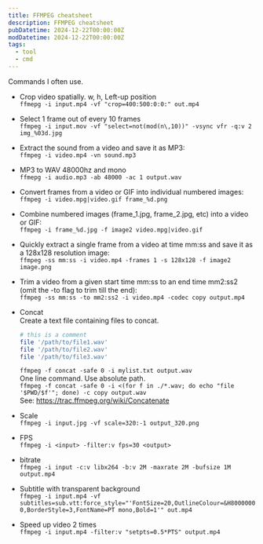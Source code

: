 ```yaml
---
title: FFMPEG cheatsheet
description: FFMPEG cheatsheet
pubDatetime: 2024-12-22T00:00:00Z
modDatetime: 2024-12-22T00:00:00Z
tags:
  - tool
  - cmd
---
```


Commands I often use.

- Crop video spatially. w, h, Left-up position\
    `ffmepg -i input.mp4 -vf "crop=400:500:0:0:" out.mp4`
- Select 1 frame out of every 10 frames\
    `ffmpeg -i input.mov -vf "select=not(mod(n\,10))" -vsync vfr -q:v 2 img_%03d.jpg`
- Extract the sound from a video and save it as MP3:\
    `ffmpeg -i video.mp4 -vn sound.mp3`
- MP3 to WAV 48000hz and mono\
    `ffmepg -i audio.mp3 -ab 48000 -ac 1 output.wav`
- Convert frames from a video or GIF into individual numbered images:\
    `ffmpeg -i video.mpg|video.gif frame_%d.png`
- Combine numbered images (frame_1.jpg, frame_2.jpg, etc) into a video or GIF:\
    `ffmpeg -i frame_%d.jpg -f image2 video.mpg|video.gif`
- Quickly extract a single frame from a video at time mm:ss and save it as a 128x128 resolution image:\
    `ffmpeg -ss mm:ss -i video.mp4 -frames 1 -s 128x128 -f image2 image.png`
- Trim a video from a given start time mm:ss to an end time mm2:ss2 (omit the -to flag to trim till the end):\
    `ffmpeg -ss mm:ss -to mm2:ss2 -i video.mp4 -codec copy output.mp4`
- Concat\
    Create a text file containing files to concat.

    ```bash
    # this is a comment
    file '/path/to/file1.wav'
    file '/path/to/file2.wav'
    file '/path/to/file3.wav'
    ```

    `ffmpeg -f concat -safe 0 -i mylist.txt output.wav`\
    One line command. Use absolute path.\
    `ffmpeg -f concat -safe 0 -i <(for f in ./*.wav; do echo "file '$PWD/$f'"; done) -c copy output.wav`\
    See: <https://trac.ffmpeg.org/wiki/Concatenate>
- Scale\
    `ffmpeg -i input.jpg -vf scale=320:-1 output_320.png`
- FPS\
    `ffmpeg -i <input> -filter:v fps=30 <output>`
- bitrate\
    `ffmpeg -i input -c:v libx264 -b:v 2M -maxrate 2M -bufsize 1M output.mp4`
- Subtitle with transparent background\
   `ffmpeg -i input.mp4 -vf subtitles=sub.vtt:force_style="'FontSize=20,OutlineColour=&H80000000,BorderStyle=3,FontName=PT mono,Bold=1'" out.mp4`
- Speed up video 2 times\
   `ffmpeg -i input.mp4 -filter:v "setpts=0.5*PTS" output.mp4`
